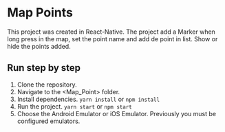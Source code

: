 # Map Points

This project was created in React-Native. The project add a Marker when long press in the map, set the point name and add de point in list. Show or hide the points added.

## Run step by step

1. Clone the repository.
2. Navigate to the <Map_Point> folder.
3. Install dependencies. `yarn install` or `npm install`
4. Run the project. `yarn start` or `npm start`
5. Choose the Android Emulator or iOS Emulator. Previously you must be configured emulators.
